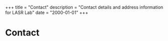 +++
title = "Contact"
description = "Contact details and address information for LASR Lab"
date = "2000-01-01"
+++

# Contact

